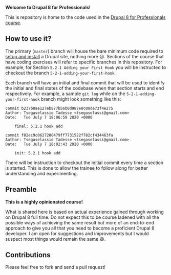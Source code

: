 **Welcome to Drupal 8 for Professionals!**

This is repository is home to the code used in the [Drupal 8 for Professionals course](https://github.com/tsega/drupal-8-for-professionals/wiki).

## How to use it?
The primary (`master`) branch will house the bare minimum code required to [setup and install](https://github.com/tsega/drupal-8-for-professionals/wiki/2-Setup-and-Installation) a Drupal site, nothing more :smiley:. Sections of the course that have coding exercises will refer to specific branches in this repository. For example, for Section `5.2.1 Adding your First Hook` you will be instructed to checkout the branch `5-2-1-adding-your-first-hook`.

Each branch will have an initial and final commit that will be used to identify the initial and final states of the codebase when that section starts and end respectively. For example, a sample `git log` while on the `5-2-1-adding-your-first-hook` branch might look something like this:

```
commit b237b0ae127eb877b56b0d987e0c00de73f4e275
Author: Tsegaselassie Tadesse <tsegaselassi@gmail.com>
Date:   Tue July 7 18:06:59 2020 +0000

    final: 5.2.1 hook add

commit f82ec9c0627280479ff7731522f782cf434463fa
Author: Tsegaselassie Tadesse <tsegaselassi@gmail.com>
Date:   Tue July 7 18:02:43 2020 +0000

    init: 5.2.1 hook add
```

There will be instruction to checkout the initial commit every time a section is started. This is done to allow the trainee to follow along for better understanding and experimenting.


## Preamble

**This is a highly opinionated course!**

What is shared here is based on actual experience gained through working on Drupal 8 full time. Do not expect this to be course ladened with all the possible ways of achieving the same result but more of an end-to-end approach to give you all that you need to become a proficient Drupal 8 developer. I am open for suggestions and improvements but I would suspect most things would remain the same :smiley:.

## Contributions

Please feel free to fork and send a pull request!